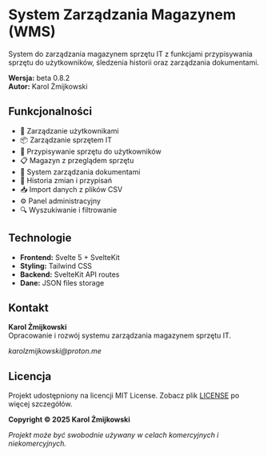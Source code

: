 # System Zarządzania Magazynem (WMS)

System do zarządzania magazynem sprzętu IT z funkcjami przypisywania sprzętu do użytkowników, śledzenia historii oraz zarządzania dokumentami.

**Wersja:** beta 0.8.2  
**Autor:** Karol Żmijkowski

## Funkcjonalności

- 👥 Zarządzanie użytkownikami
- 📦 Zarządzanie sprzętem IT
- 🔗 Przypisywanie sprzętu do użytkowników
- 📋 Magazyn z przeglądem sprzętu
- 📁 System zarządzania dokumentami
- 📜 Historia zmian i przypisań
- 📥 Import danych z plików CSV
- ⚙️ Panel administracyjny
- 🔍 Wyszukiwanie i filtrowanie

## Technologie

- **Frontend:** Svelte 5 + SvelteKit
- **Styling:** Tailwind CSS
- **Backend:** SvelteKit API routes
- **Dane:** JSON files storage

## Kontakt

**Karol Żmijkowski**  
Opracowanie i rozwój systemu zarządzania magazynem sprzętu IT.

_karolzmijkowski@proton.me_

## Licencja

Projekt udostępniony na licencji MIT License. Zobacz plik [LICENSE](LICENSE) po więcej szczegółów.

**Copyright © 2025 Karol Żmijkowski**

_Projekt może być swobodnie używany w celach komercyjnych i niekomercyjnych._
